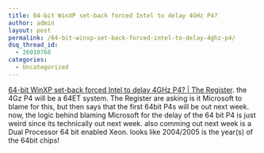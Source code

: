 ```yaml
---
title: 64-bit WinXP set-back forced Intel to delay 4GHz P4?
author: admin
layout: post
permalink: /64-bit-winxp-set-back-forced-intel-to-delay-4ghz-p4/
dsq_thread_id:
  - 26010768
categories:
  - Uncategorized
---
```

[64-bit WinXP set-back forced Intel to delay 4GHz P4? | The Register][1]. the 4Gz P4 will be a 64ET system. The Register are asking is it Microsoft to blame for this, but then says that the first 64bit P4s will be out next week. now, the logic behind blaming Microsoft for the delay of the 64 bit P4 is just weird since its technically out next week. also comming out next week is a Dual Processor 64 bit enabled Xeon. looks like 2004/2005 is the year(s) of the 64bit chips!

 [1]: http://www.theregister.co.uk/2004/07/30/intel_delays_4ghz_p4/